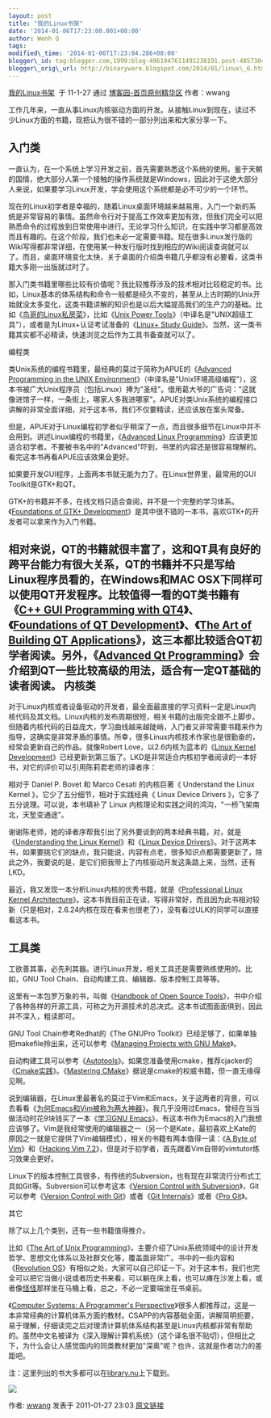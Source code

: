 ```yaml
--- 
layout: post 
title: "我的Linux书架" 
date: '2014-01-06T17:23:00.001+08:00' 
author: Wenh Q
tags:
modified\_time: '2014-01-06T17:23:04.286+08:00' 
blogger\_id: tag:blogger.com,1999:blog-4961947611491238191.post-4857304164225772358
blogger\_orig\_url: http://binaryware.blogspot.com/2014/01/linux\_6.html
---
```

[我的Linux书架](http://www.cnblogs.com/wwang/archive/2011/01/27/1944406.html)  于
11-1-27 通过 [博客园-首页原创精华区](http://www.cnblogs.com/)
作者：wwang





工作几年来，一直从事Linux内核驱动方面的开发。从接触Linux到现在，读过不少Linux方面的书籍，现把认为很不错的一部分列出来和大家分享一下。
<div>

入门类
------

一直认为，在一个系统上学习开发之前，首先需要熟悉这个系统的使用。鉴于天朝的国情，绝大部分人第一个接触的操作系统就是Windows，因此对于这绝大部分人来说，如果要学习Linux开发，学会使用这个系统都是必不可少的一个环节。





现在的Linux初学者是幸福的，随着Linux桌面环境越来越易用，入门一个新的系统是非常容易的事情。虽然命令行对于提高工作效率更加有效，但我们完全可以把熟悉命令的过程放到日常使用中进行。无论学习什么知识，在实践中学习都是高效而且有趣的。在这个阶段，我们也未必一定需要书籍。现在很多Linux发行版的Wiki写得都非常详细，在使用某一种发行版时找到相应的Wiki阅读查询就可以了。而且，桌面环境变化太快，关于桌面的介绍类书籍几乎都没有必要看，这类书籍大多刚一出版就过时了。





那入门类书籍里哪些比较有价值呢？我比较推荐涉及的技术相对比较稳定的书。比如，Linux基本的体系结构和命令一般都是经久不变的，甚至从上古时期的Unix开始就没太多变化，这类书籍讲解的知识也是以后大幅提高我们的生产力的基础。比如《[鸟哥的Linux私房菜](http://linux.vbird.org/)》，比如《[Unix
Power
Tools](http://book.douban.com/subject/1469315/)》（中译名是"UNIX超级工具"），或者是为Linux+认证考试准备的《[Linux+
Study
Guide](http://book.douban.com/subject/1940124/)》。当然，这一类书籍其实都不必精读，快速浏览之后作为工具书备查就可以了。

编程类





类Unix系统的编程书籍里，最经典的莫过于简称为APUE的《[Advanced
Programming in the UNIX
Environment](http://book.douban.com/subject/1692629/)》（中译名是"Unix环境高级编程"），这本书被广大Unix程序员（包括Linux）捧为"圣经"。借用葛大爷的广告词："这就像进馆子一样，一条街上，哪家人多我进哪家"。APUE对类Unix系统的编程接口讲解的非常全面详细，对于这本书，我们不仅要精读，还应该放在案头常备。





但是，APUE对于Linux编程初学者似乎稍深了一点，而且很多细节在Linux中并不会用到。讲述Linux编程的书籍里，《[Advanced
Linux
Programming](http://book.douban.com/subject/3008512/)》应该更加适合初学者。不要被书名中的"Advanced"吓到，书里的内容还是很容易理解的。看完这本书再看APUE应该效果会更好。





如果要开发GUI程序，上面两本书就无能为力了。在Linux世界里，最常用的GUI
Toolkit是GTK+和QT。





GTK+的书籍并不多，在线文档只适合查阅，并不是一个完整的学习体系。《[Foundations
of GTK+
Development](http://book.douban.com/subject/2252374/)》是其中很不错的一本书，喜欢GTK+的开发者可以拿来作为入门书籍。





相对来说，QT的书籍就很丰富了，这和QT具有良好的跨平台能力有很大关系，QT的书籍并不只是写给Linux程序员看的，在Windows和MAC
OSX下同样可以使用QT开发程序。比较值得一看的QT类书籍有《[C++ GUI
Programming with
QT4](http://book.douban.com/subject/2352059/)》、《[Foundations of QT
Development](http://book.douban.com/subject/2702157/)》、《[The Art of
Building QT
Applications](http://book.douban.com/subject/2679726/)》，这三本都比较适合QT初学者阅读。另外，《[Advanced
Qt
Programming](http://book.douban.com/subject/4273448/)》会介绍到QT一些比较高级的用法，适合有一定QT基础的读者阅读。
内核类
------

<div>

对于Linux内核或者设备驱动的开发者，最全面最直接的学习资料一定是Linux内核代码及其文档。Linux内核的发布周期很短，相关书籍的出版完全跟不上脚步。但随着内核代码的日益庞大，学习曲线越来越陡峭，入门者又非常需要书籍来作为指导，这确实是非常矛盾的事情。所幸，很多Linux内核技术作家也是很勤奋的，经常会更新自己的作品。就像Robert
Love，以2.6内核为蓝本的《[Linux Kernel
Development](http://book.douban.com/subject/3291901/)》已经更新到第三版了。LKD是非常适合内核初学者阅读的一本好书，对它的评价可以引用陈莉君老师的译者序：





相对于 Daniel P. Bovet 和 Marco Cesati 的内核巨著《 Understand the Linux
Kernel 》，它少了五分细节，相对于实践经典《 Linux Device Drivers
》，它多了五分说理。可以说，本书填补了 Linux
内核理论和实践之间的鸿沟，"一桥飞架南北，天堑变通途"。





谢谢陈老师，她的译者序帮我引出了另外要谈到的两本经典书籍，对，就是《[Understanding
the Linux Kernel](http://book.douban.com/subject/1776614/)》和《[Linux
Device
Drivers](http://book.douban.com/subject/1493443/)》。对于这两本书，如果要挑它们的缺点，我只能说，内容有点老，很多知识点都需要更新了，除此之外，我要说的是，是它们把我带上了内核驱动开发这条路上来，当然，还有LKD。





最近，我又发现一本分析Linux内核的优秀书籍，就是《[Professional Linux
Kernel
Architecture](http://book.douban.com/subject/3244090/)》。这本书我目前正在读，写得非常好，而且因为此书相对较新（只是相对，2.6.24内核在现在看来也很老了），没有看过ULK的同学可以直接看这本书。

工具类
------

工欲善其事，必先利其器。进行Linux开发，相关工具还是需要熟练使用的。比如，GNU
Tool Chain、自动构建工具、编辑器、版本控制工具等等。





这里有一本包罗万象的书，叫做《[Handbook of Open Source
Tools](http://book.douban.com/subject/5407283/)》，书中介绍了各种各样的开源工具，可称之为开源技术的总决式。这本书试图面面俱到，因此并不深入，粗读即可。





GNU Tool Chain参考Redhat的《The GNUPro
Toolkit》已经足够了，如果单独把makefile拎出来，还可以参考《[Managing
Projects with GNU Make](http://book.douban.com/subject/1850994/)》。





自动构建工具可以参考《[Autotools](http://book.douban.com/subject/3912140/)》。如果您准备使用cmake，推荐cjacker的《[Cmake实践](http://www.cnblogs.com/Cmake%E5%AE%9E%E8%B7%B5)》。《[Mastering
CMake](http://book.douban.com/subject/5241669/)》据说是cmake的权威书籍，但一直无缘得见啊。





说到编辑器，在Linux里最著名的莫过于Vim和Emacs，关于这两者的背景，可以去看看《[为何Emacs和Vim被称为两大神器](http://hi.baidu.com/jiqing0925/blog/item/ff30eb11f6671d6ccb80c42d.html)》。我几乎没用过Emacs，曾经在当当做活动时花9块钱买了一本《[学习GNU
Emacs](http://book.douban.com/subject/1236987/)》，有这本书作为Emacs的入门我想应该够了。Vim是我经常使用的编辑器之一（另一个是Kate，最初喜欢上Kate的原因之一就是它提供了Vim编辑模式），相关的书籍有两本值得一读：《[A
Byte of Vim](http://www.swaroopch.com/notes/Vim)》和《[Hacking Vim
7.2](http://book.douban.com/subject/4851107/)》，但是对于初学者，首先跟着Vim自带的vimtutor练习效果会更好。





Linux下的版本控制工具很多，有传统的Subversion，也有现在非常流行分布式工具如Git等。Subversion可以参考这本《[Version
Control with
Subversion](http://book.douban.com/subject/1440428/)》，Git可以参考《[Version
Control with Git](http://book.douban.com/subject/3405742/)》或者《[Git
Internals](http://peepcode.com/products/git-internals-pdf)》或者《[Pro
Git](http://book.douban.com/subject/3420144/)》。

其它





除了以上几个类别，还有一些书籍值得推介。





比如《[The Art of Unix
Programming](http://book.douban.com/subject/1229959/)》，主要介绍了Unix系统领域中的设计开发哲学、思想文化体系以及社群文化等，覆盖面非常广。书中的一些内容和《[Revolution
OS](http://www.tudou.com/playlist/playindex.do?lid=7556902)》有相似之处，大家可以自己印证一下。对于这本书，我们也完全可以把它当做小说或者历史书来看，可以躺在床上看，也可以瘫在沙发上看，或者像[怪怪](http://www.cnblogs.com/guaiguai/archive/2011/01/23/1942464.html)那样坐在马桶上看，总之，不必一定要端坐在书桌前。





《[Computer Systems: A Programmer's
Perspective](http://book.douban.com/subject/1229948/)》很多人都推荐过，这是一本非常经典的计算机体系方面的教材。CSAPP的内容基础全面，讲解简明扼要，易于理解，仔细读完之后对理清计算机体系结构甚至是Linux内核都非常有帮助的。虽然中文名被译为《深入理解计算机系统》（这个译名很不贴切），但相比之下，为什么会让人感觉国内的同类教材更加"深奥"呢？也许，这就是作者功力的差距吧。













注：这里列出的书大多都可以在[library.nu](http://library.nu/)上下载到。



![](https://images-blogger-opensocial.googleusercontent.com/gadgets/proxy?url=http%3A%2F%2Fwww.cnblogs.com%2Fwwang%2Faggbug%2F1944406.html%3Ftype%3D1&container=blogger&gadget=a&rewriteMime=image%2F*)



作者: [wwang](http://www.cnblogs.com/wwang/) 发表于 2011-01-27 23:03
[原文链接](http://www.cnblogs.com/wwang/archive/2011/01/27/1944406.html)

</div>

</div>
